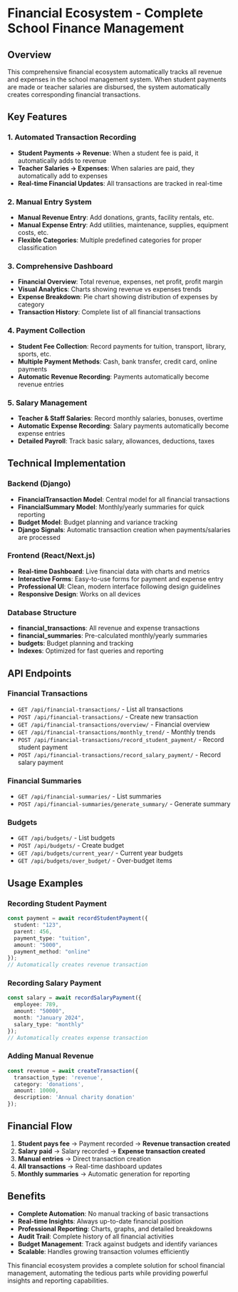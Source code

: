 # Financial Ecosystem - Complete School Finance Management

## Overview
This comprehensive financial ecosystem automatically tracks all revenue and expenses in the school management system. When student payments are made or teacher salaries are disbursed, the system automatically creates corresponding financial transactions.

## Key Features

### 1. Automated Transaction Recording
- **Student Payments → Revenue**: When a student fee is paid, it automatically adds to revenue
- **Teacher Salaries → Expenses**: When salaries are paid, they automatically add to expenses
- **Real-time Financial Updates**: All transactions are tracked in real-time

### 2. Manual Entry System
- **Manual Revenue Entry**: Add donations, grants, facility rentals, etc.
- **Manual Expense Entry**: Add utilities, maintenance, supplies, equipment costs, etc.
- **Flexible Categories**: Multiple predefined categories for proper classification

### 3. Comprehensive Dashboard
- **Financial Overview**: Total revenue, expenses, net profit, profit margin
- **Visual Analytics**: Charts showing revenue vs expenses trends
- **Expense Breakdown**: Pie chart showing distribution of expenses by category
- **Transaction History**: Complete list of all financial transactions

### 4. Payment Collection
- **Student Fee Collection**: Record payments for tuition, transport, library, sports, etc.
- **Multiple Payment Methods**: Cash, bank transfer, credit card, online payments
- **Automatic Revenue Recording**: Payments automatically become revenue entries

### 5. Salary Management
- **Teacher & Staff Salaries**: Record monthly salaries, bonuses, overtime
- **Automatic Expense Recording**: Salary payments automatically become expense entries
- **Detailed Payroll**: Track basic salary, allowances, deductions, taxes

## Technical Implementation

### Backend (Django)
- **FinancialTransaction Model**: Central model for all financial transactions
- **FinancialSummary Model**: Monthly/yearly summaries for quick reporting
- **Budget Model**: Budget planning and variance tracking
- **Django Signals**: Automatic transaction creation when payments/salaries are processed

### Frontend (React/Next.js)
- **Real-time Dashboard**: Live financial data with charts and metrics
- **Interactive Forms**: Easy-to-use forms for payment and expense entry
- **Professional UI**: Clean, modern interface following design guidelines
- **Responsive Design**: Works on all devices

### Database Structure
- **financial_transactions**: All revenue and expense transactions
- **financial_summaries**: Pre-calculated monthly/yearly summaries
- **budgets**: Budget planning and tracking
- **Indexes**: Optimized for fast queries and reporting

## API Endpoints

### Financial Transactions
- `GET /api/financial-transactions/` - List all transactions
- `POST /api/financial-transactions/` - Create new transaction
- `GET /api/financial-transactions/overview/` - Financial overview
- `GET /api/financial-transactions/monthly_trend/` - Monthly trends
- `POST /api/financial-transactions/record_student_payment/` - Record student payment
- `POST /api/financial-transactions/record_salary_payment/` - Record salary payment

### Financial Summaries
- `GET /api/financial-summaries/` - List summaries
- `POST /api/financial-summaries/generate_summary/` - Generate summary

### Budgets
- `GET /api/budgets/` - List budgets
- `POST /api/budgets/` - Create budget
- `GET /api/budgets/current_year/` - Current year budgets
- `GET /api/budgets/over_budget/` - Over-budget items

## Usage Examples

### Recording Student Payment
```typescript
const payment = await recordStudentPayment({
  student: "123",
  parent: 456,
  payment_type: "tuition",
  amount: "5000",
  payment_method: "online"
});
// Automatically creates revenue transaction
```

### Recording Salary Payment
```typescript
const salary = await recordSalaryPayment({
  employee: 789,
  amount: "50000",
  month: "January 2024",
  salary_type: "monthly"
});
// Automatically creates expense transaction
```

### Adding Manual Revenue
```typescript
const revenue = await createTransaction({
  transaction_type: 'revenue',
  category: 'donations',
  amount: 10000,
  description: 'Annual charity donation'
});
```

## Financial Flow

1. **Student pays fee** → Payment recorded → **Revenue transaction created**
2. **Salary paid** → Salary recorded → **Expense transaction created**
3. **Manual entries** → Direct transaction creation
4. **All transactions** → Real-time dashboard updates
5. **Monthly summaries** → Automatic generation for reporting

## Benefits

- **Complete Automation**: No manual tracking of basic transactions
- **Real-time Insights**: Always up-to-date financial position
- **Professional Reporting**: Charts, graphs, and detailed breakdowns
- **Audit Trail**: Complete history of all financial activities
- **Budget Management**: Track against budgets and identify variances
- **Scalable**: Handles growing transaction volumes efficiently

This financial ecosystem provides a complete solution for school financial management, automating the tedious parts while providing powerful insights and reporting capabilities.
